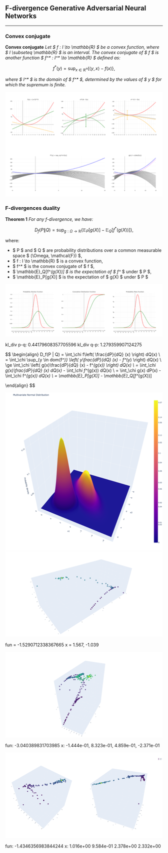 ## F-divergence Generative Adversarial Neural Networks

---

### Convex conjugate

**Convex conjugate** _Let $ f : I \to \mathbb{R} $ be a convex function, where $ I \subseteq \mathbb{R} $ is an interval. The convex conjugate of $ f $ is another function $ f^* : I^* \to \mathbb{R} $ defined as:_

$$
f^*(y) = \sup_{x \in \mathbb{R}^n} \left\{ \langle y, x \rangle - f(x) \right\},
$$

_where $ I^* $ is the domain of $ f^* $, determined by the values of $ y $ for which the supremum is finite._ 

![alt text](https://github.com/StefanoPenazzi2/StefanoPenazzi2.github.io/blob/main/imgs/convex_conjugate.png?raw=true)


### F-divergences duality

**Theorem 1** _For any f-divergence, we have:_

$$
D_f(P \| Q) = \sup_{g : \Omega \to \mathbb{R}} \left\{ \mathbb{E}_P[g(X)] - \mathbb{E}_Q[f^*(g(X))] \right\},
$$

where:

- $ P $ and $ Q $ are probability distributions over a common measurable space $ (\Omega, \mathcal{F}) $,
- $ f : I \to \mathbb{R} $ is a convex function,
- $ f^* $ is the convex conjugate of $ f $,
- $ \mathbb{E}_Q[f^*(g(X))] $ is the expectation of $ f^* $ under $ P $, 
- $ \mathbb{E}_P[g(X)] $ is the expectation of $ g(X) $ under $ P $


![alt text](https://github.com/StefanoPenazzi2/StefanoPenazzi2.github.io/blob/main/imgs/1d_dist_comp_gans.png?raw=true)

kl_div p-q: 0.44179608357705596
kl_div q-p: 1.279359907124275



$$
\begin{align}
D_f(P \| Q) = \int_\chi  f\left( \frac{dP}{dQ} (x) \right) dQ(x) \\
= \int_\chi \sup_{y \in dom(f^*)} \left( y\frac{dP}{dQ} (x) - f^*(y) \right) dQ(x) \\
\ge \int_\chi \left( g(x)\frac{dP}{dQ} (x) - f^*(g(x)) \right) dQ(x) \\
= \int_\chi g(x)\frac{dP}{dQ} (x) dQ(x) - \int_\chi f^*(g(x)) dQ(x) \\
= \int_\chi g(x) dP(x) - \int_\chi f^*(g(x)) dQ(x) \\
= \mathbb{E}_P[g(X)] - \mathbb{E}_Q[f^*(g(X))]


\end{align}
$$

![alt text](https://github.com/StefanoPenazzi2/StefanoPenazzi2.github.io/blob/main/imgs/2d_dist_comp_gans.png?raw=true)
![alt text](https://github.com/StefanoPenazzi2/StefanoPenazzi2.github.io/blob/main/imgs/g_x_linear_opt.png?raw=true)

fun = -1.5290712338367665
x =  1.567, -1.039

![alt text](https://github.com/StefanoPenazzi2/StefanoPenazzi2.github.io/blob/main/imgs/g_x_poli3_opt.png?raw=true)

fun: -3.040389831703985 
x: -1.444e-01,  8.323e-01,  4.859e-01, -2.371e-01

![alt text](https://github.com/StefanoPenazzi2/StefanoPenazzi2.github.io/blob/main/imgs/g_x_deriv_f_x_opt.png?raw=true)


 fun: -1.4346356983844244
 x: 1.016e+00  9.584e-01  2.378e+00  2.332e+00
